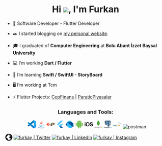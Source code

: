 <h1 align="center">Hi <img src="https://media.giphy.com/media/hvRJCLFzcasrR4ia7z/giphy.gif" width="25px">, I'm Furkan </h1>

- 📍 Software Developer - Flutter Developer

- ✒️ I started blogging on [my personal website](https://furkanolkay.com).

- 🎓 I graduated of **Computer Engineering** at **Bolu Abant İzzet Baysal University**

- 💻 I’m working **Dart / Flutter**

- 🌱 I’m learning **Swift / SwiftUI - StoryBoard**

- 🖥️ I’m working at Tcm




- ⚡ Flutter Projects: 
    [CepFinans](https://www.cepfinans.com) | [ParaticPiyasalar](https://www.paraticpiyasalar.app)
    

<h3 align="center", style="text-align:center">Languages and Tools:</h3>

<p align="center">&nbsp;

<img style="text-align:center" alt="Visual Studio Code" width="26px" src="https://raw.githubusercontent.com/github/explore/80688e429a7d4ef2fca1e82350fe8e3517d3494d/topics/visual-studio-code/visual-studio-code.png" />
<img style="text-align:center" src="https://raw.githubusercontent.com/devicons/devicon/master/icons/java/java-original.svg" alt="java" width="26px" /> 
<img style="text-align:center" alt="Git" width="26px" src="https://raw.githubusercontent.com/github/explore/80688e429a7d4ef2fca1e82350fe8e3517d3494d/topics/git/git.png" />
<img style="text-align:center" alt="Flutter" width="26px" src="https://raw.githubusercontent.com/github/explore/80688e429a7d4ef2fca1e82350fe8e3517d3494d/topics/flutter/flutter.png" />
<img style="text-align:center" alt="Dart" width="26px" src="https://raw.githubusercontent.com/github/explore/80688e429a7d4ef2fca1e82350fe8e3517d3494d/topics/dart/dart.png" />
<img style="text-align:center" alt="Android" width="26px" src="https://raw.githubusercontent.com/github/explore/80688e429a7d4ef2fca1e82350fe8e3517d3494d/topics/android/android.png" />
<img style="text-align:center" alt="Ios" width="26px" src="https://raw.githubusercontent.com/github/explore/80688e429a7d4ef2fca1e82350fe8e3517d3494d/topics/ios/ios.png" />
<img style="text-align:center" src="https://raw.githubusercontent.com/devicons/devicon/master/icons/mongodb/mongodb-original-wordmark.svg" alt="mongodb" width="26"/> 
<img style="text-align:center" src="https://raw.githubusercontent.com/devicons/devicon/master/icons/postgresql/postgresql-original-wordmark.svg" alt="postgresql" width="26px" /> 
<img style="text-align:center" src="https://raw.githubusercontent.com/devicons/devicon/master/icons/mysql/mysql-original-wordmark.svg" alt="mysql" width="26px"/>
<img style="text-align:center" src="https://www.vectorlogo.zone/logos/getpostman/getpostman-icon.svg" alt="postman" width="26px" /> 
</p>

    
[<img align="center" alt="furkanolkay.com" width="22px" src="https://raw.githubusercontent.com/iconic/open-iconic/master/svg/globe.svg" />](https://furkanolkay.com)
[<img align="center" alt="furkay | Twitter" width="22px" src="https://cdn.jsdelivr.net/npm/simple-icons@v3/icons/twitter.svg" />](https://twitter.com/FurkayOlkay)
[<img align="center" alt="furkay | LinkedIn" width="22px" src="https://cdn.jsdelivr.net/npm/simple-icons@v3/icons/linkedin.svg" />](https://tr.linkedin.com/in/furkan-saffet-olkay)
[<img align="center" alt="furkay | Instagram" width="22px" src="https://cdn.jsdelivr.net/npm/simple-icons@v3/icons/instagram.svg" />](https://instagram.com/furkay14)
